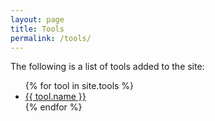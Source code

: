 ```yaml
---
layout: page
title: Tools
permalink: /tools/
---
```

The following is a list of tools added to the site:

<ul>
{% for tool in site.tools %}
    <li><a href="{{ tool.url }}">
        {{ tool.name }}
    </a></li>
{% endfor %}
</ul>
